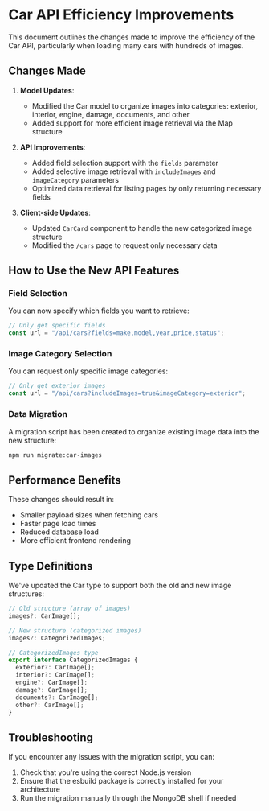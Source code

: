 # Car API Efficiency Improvements

This document outlines the changes made to improve the efficiency of the Car API, particularly when loading many cars with hundreds of images.

## Changes Made

1. **Model Updates**:

   - Modified the Car model to organize images into categories: exterior, interior, engine, damage, documents, and other
   - Added support for more efficient image retrieval via the Map structure

2. **API Improvements**:

   - Added field selection support with the `fields` parameter
   - Added selective image retrieval with `includeImages` and `imageCategory` parameters
   - Optimized data retrieval for listing pages by only returning necessary fields

3. **Client-side Updates**:
   - Updated `CarCard` component to handle the new categorized image structure
   - Modified the `/cars` page to request only necessary data

## How to Use the New API Features

### Field Selection

You can now specify which fields you want to retrieve:

```javascript
// Only get specific fields
const url = "/api/cars?fields=make,model,year,price,status";
```

### Image Category Selection

You can request only specific image categories:

```javascript
// Only get exterior images
const url = "/api/cars?includeImages=true&imageCategory=exterior";
```

### Data Migration

A migration script has been created to organize existing image data into the new structure:

```bash
npm run migrate:car-images
```

## Performance Benefits

These changes should result in:

- Smaller payload sizes when fetching cars
- Faster page load times
- Reduced database load
- More efficient frontend rendering

## Type Definitions

We've updated the Car type to support both the old and new image structures:

```typescript
// Old structure (array of images)
images?: CarImage[];

// New structure (categorized images)
images?: CategorizedImages;

// CategorizedImages type
export interface CategorizedImages {
  exterior?: CarImage[];
  interior?: CarImage[];
  engine?: CarImage[];
  damage?: CarImage[];
  documents?: CarImage[];
  other?: CarImage[];
}
```

## Troubleshooting

If you encounter any issues with the migration script, you can:

1. Check that you're using the correct Node.js version
2. Ensure that the esbuild package is correctly installed for your architecture
3. Run the migration manually through the MongoDB shell if needed

